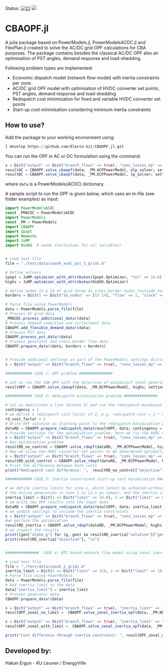 Status:
[![CI](https://github.com/Electa-Git/CBAOPF.jl/workflows/CI/badge.svg)](https://github.com/Electa-Git/CBAOPF.jl/actions?query=workflow%3ACI)
<a href="https://codecov.io/gh/Electa-Git/CBAOPF.jl"><img src="https://img.shields.io/codecov/c/github/Electa-Git/CBAOPF.jl?logo=Codecov"></img></a>



# CBAOPF.jl

A julia package based on PowerModels.jl, PowerModelsACDC.jl and FlexPlan.jl created to solve the AC/DC grid OPF calculations for CBA purposes. The package contains besides the classical AC/DC OPF also an optimisation of PST angles, demand response and load-shedding.

Following problem types are implemented:

- Economic dispatch model (network flow model) with inertia constraints per zone
- AC/DC grid OPF model with optimisation of HVDC converter set points, PST angles, demand response and load-shedding 
- Redispatch cost minimization for fixed and variable HVDC converter set points
- Start-up cost minimisation considering minimum inertia constraints

## How to use?

Add the package to your working environment using:

```julia
] develop https://github.com/Electa-Git/CBAOPF.jl.git
```

You can run the OPF in AC or DC formulation using the command:

```julia
s = Dict("output" => Dict("branch_flows" => true), "conv_losses_mp" => true)
resultAC = CBAOPF.solve_cbaopf(data, _PM.ACPPowerModel, nlp_solver; setting = s)
resultDC = CBAOPF.solve_cbaopf(data, _PM.DCPPowerModel, lp_solver; setting = s)
```

where ```data``` is a PowerModels(ACDC) dictionary.

A sample script to run the OPF is given below, which uses an m-file (see folder examples) as input:

```julia
import PowerModelsACDC
const _PMACDC = PowerModelsACDC
import PowerModels
const _PM = PowerModels
import CBAOPF
import Ipopt
import Memento
import JuMP
import HiGHS  # needs startvalues for all variables!


# Load test file
file = "./test/data/case5_acdc_pst_3_grids.m"

# Define solvers
ipopt = JuMP.optimizer_with_attributes(Ipopt.Optimizer, "tol" => 1e-6)
highs = JuMP.optimizer_with_attributes(HiGHS.Optimizer)

# define nodes 13 & 14 of grid three as cross-border nodes (outside zone) with a dedicated flow of 200 MW in total (e.g. 2 pu), define some slack by which XB flows can deviate
borders = Dict(1 => Dict("xb_nodes" => [13 14], "flow" => 2, "slack" => 0))

# Parse file using PowerModels
data = PowerModels.parse_file(file)
# Process DC grid data
_PMACDC.process_additional_data!(data)
# Process demand reduction and curtailment data
CBAOPF.add_flexible_demand_data!(data)
# Process PST data
CBAOPF.process_pst_data!(data)
# Process generator and cross border flow data
CBAOPF.prepare_data!(data, borders = borders)


# Provide addtional settings as part of the PowerModels settings dictionary
s = Dict("output" => Dict("branch_flows" => true), "conv_losses_mp" => true, "fix_cross_border_flows" => true)

############ CASE 1: OPF problem ###############

# Let us run the CBA OPF with the objective of minimizinf total generation, demand recution and load shedding cost.
resultOPF = CBAOPF.solve_cbaopf(data, _PM.DCPPowerModel, highs; setting = s)

############ CASE 2: Redispacth minimization problem ###############

# Let us deactivate a line (branch 5) and run the redispatch minimisation problem
contingency = 1
# we define a redispatch cost factor of 2, e.g. redispatch cost = 2 * dispatch cost
rd_cost_factor = 2
# Write OPF solution as starting point to the redispatch minimisation problem
dataRD = CBAOPF.prepare_redispatch_data(resultOPF, data; contingency = contingency, rd_cost_factor = rd_cost_factor)
# Provide settings for the optimisation problem, here we fix the HVDC converter set points
s = Dict("output" => Dict("branch_flows" => true), "conv_losses_mp" => true, "fix_cross_border_flows" => true, "fix_converter_setpoints" => true, "inertia_limit" => false)
# Run optimisation problem
resultRD_no_control = CBAOPF.solve_rdopf(dataRD, _PM.DCPPowerModel, highs; setting = s) 
# Now we allow the HVDC converter set points to be determined optimally
s = Dict("output" => Dict("branch_flows" => true), "conv_losses_mp" => true, "fix_cross_border_flows" => true, "fix_converter_setpoints" => false, "inertia_limit" => false)
resultRD_with_control = CBAOPF.solve_rdopf(dataRD, _PM.DCPPowerModel, highs; setting = s) 
# Print the difference between both costs
print("Redispatch cost difference: ",  resultRD_no_control["objective"] - resultRD_with_control["objective"], "\n")

############ CASE 3: Inertia constrained start-up cost minimisation ####################

# we define inertia limits for zone 1, which cannot be achoeved without additional generation start-up
# the online generation in zone 1 is 13.3 pu (pmax), and the inertia constraint is determined as \sum(pmax) = limit / 0.9, thus a limit of 14.8 pu.*seconnds causes the start-up of generator 4
inertia_limit = Dict(1 => Dict("limit" => 14.8), 2 => Dict("limit" => 0), 3 => Dict("limit" => 0))
# we write the OPF results into the input data
dataRD = CBAOPF.prepare_redispatch_data(resultOPF, data; inertia_limit = inertia_limit)
# we update settings to include the inertia constraints
s = Dict("output" => Dict("branch_flows" => true), "conv_losses_mp" => true, "fix_cross_border_flows" => true, "fix_converter_setpoints" => false, "inertia_limit" => true)
#we perform the optimisation
resultRD_inertia = CBAOPF.solve_rdopf(dataRD, _PM.DCPPowerModel, highs; setting = s) 
# we inspect the results
print([gen["alpha_g"] for (g, gen) in resultRD_inertia["solution"]["gen"]] .- [gen["dispatch_status"] for (g, gen) in dataRD["gen"]],"\n")
print(resultRD_inertia["objective"], "\n")


###############  CASE 4: NTC based network flow model using zonal inertia constraints

# Load test file
file = "./test/data/case5_2_grids.m"
inertia_limit = Dict(1 => Dict("limit" => 12), 2 => Dict("limit" => 10))
# Parse file using PowerModels
data = PowerModels.parse_file(file)
# Add inertia limit to the data
data["inertia_limit"] = inertia_limit
# Process generator data
CBAOPF.prepare_data!(data)

s = Dict("output" => Dict("branch_flows" => true), "inertia_limit" => false)
resultOPF_zonal_no_limit =  CBAOPF.solve_zonal_inertia_opf(data, _PM.NFAPowerModel, highs; setting = s) 

s = Dict("output" => Dict("branch_flows" => true), "inertia_limit" => true)
resultOPF_zonal_with_limit =  CBAOPF.solve_zonal_inertia_opf(data, _PM.NFAPowerModel, highs; setting = s) 

print("Cost difference through inertia constraint: ", resultOPF_zonal_with_limit["objective"] - resultOPF_zonal_no_limit["objective"], "\n")
```

## Developed by:

Hakan Ergun - KU Leuven / EnergyVille
